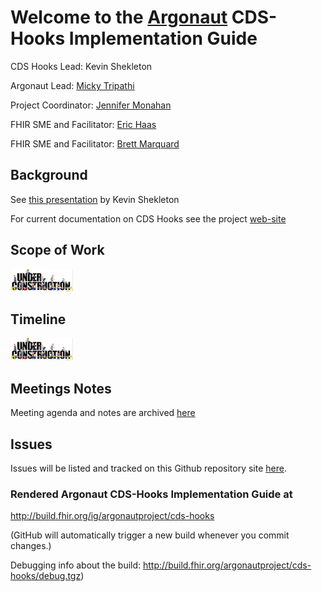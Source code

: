 # Welcome to the [Argonaut](http://argonautwiki.hl7.org/index.php?title=Main_Page) CDS-Hooks Implementation Guide

CDS Hooks Lead: Kevin Shekleton

Argonaut Lead: [Micky Tripathi](mtripathi@maehc.org)

Project Coordinator: [Jennifer Monahan](jmonahan@maehc.org)

FHIR SME and Facilitator: [Eric Haas](ehaas@healthedatainc.com)

FHIR SME and Facilitator: [Brett Marquard](brett@riverrockassociates.com)

## Background

See [this presentation](https://github.com/argonautproject/cds-hooks/blob/master/meeting-notes/Remote_Decision_Support_with_CDS_Hooks_-_HSPC_HIT_Developers_Conference.pdf) by Kevin Shekleton

For current documentation on CDS Hooks see the project [web-site](http://cds-hooks.org/)

## Scope of Work

![under construction](https://github.com/argonautproject/cds-hooks/blob/master/meeting-notes/Screen%20Shot%202017-04-03%20at%203.38.02%20PM.png)

## Timeline

![under construction](https://github.com/argonautproject/cds-hooks/blob/master/meeting-notes/Screen%20Shot%202017-04-03%20at%203.38.02%20PM.png)

## Meetings Notes

Meeting agenda and notes are archived [here](https://github.com/argonautproject/cds-hooks/tree/master/meeting-notes)

## Issues

Issues will be listed and tracked on this Github repository site [here](https://github.com/argonautproject/cd-hooks/issues).


### Rendered Argonaut CDS-Hooks Implementation Guide at

http://build.fhir.org/ig/argonautproject/cds-hooks

(GitHub will automatically trigger a new build whenever you commit changes.)

Debugging info about the build: http://build.fhir.org/argonautproject/cds-hooks/debug.tgz)









